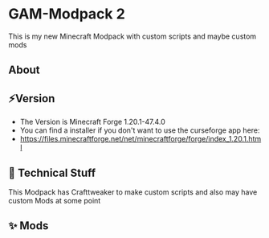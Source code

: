 # GAM-Modpack 2
This is my new Minecraft Modpack with custom scripts and maybe custom mods 

## About

## ⚡Version
- The Version is Minecraft Forge 1.20.1-47.4.0
- You can find a installer if you don't want to use the curseforge app here: 
- https://files.minecraftforge.net/net/minecraftforge/forge/index_1.20.1.html

## 🔧 Technical Stuff
This Modpack has Crafttweaker to make custom scripts and also may have custom Mods at some point 

## ✨ Mods
